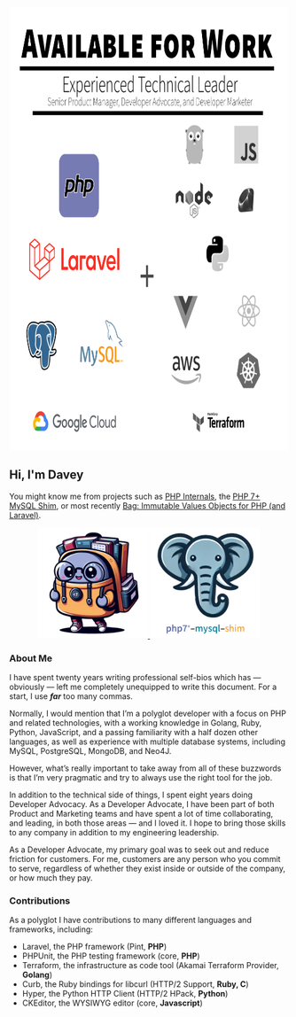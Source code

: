 <p align="center">
  <a href="mailto:davey@php.net">
    <img src="images/for-hire.png" width="800" height="800" alt="Available for Work" />
  </a>
</p>

## Hi, I'm Davey

You might know me from projects such as [PHP Internals](https://github.com/php/php-src), the [PHP 7+ MySQL Shim](https://github.com/dshafik/php7-mysql-shim), or most recently [Bag: Immutable Values Objects for PHP (and Laravel)](https://bagvalueobjects.com).

<p align="center">
  <a href="https://bagvalueobjects.com">
        <img width="200" height="200" src="/images/bag.png" />
  </a>
  <a href="https://github.com/dshafik/php7-mysql-shim">
        <img width="200" height="200" src="/images/php7-mysql-shim.png" />
  </a>
</p>

### About Me

I have spent twenty years writing professional self-bios which has — obviously — left me completely unequipped to write this document. For a start, I use **_far_** too many commas.

Normally, I would mention that I’m a polyglot developer with a focus on PHP and related technologies, with a working knowledge in Golang, Ruby, Python, JavaScript, and a passing familiarity with a half dozen other languages, as well as experience with multiple database systems, including MySQL, PostgreSQL, MongoDB, and Neo4J.

However, what’s really important to take away from all of these buzzwords is that I’m very pragmatic and try to always use the right tool for the job.

In addition to the technical side of things, I spent eight years doing Developer Advocacy. As a Developer Advocate, I have been part of both Product and Marketing teams and have spent a lot of time collaborating, and leading, in both those areas — and I loved it. I hope to bring those skills to any company in addition to my engineering leadership.

As a Developer Advocate, my primary goal was to seek out and reduce friction for customers. For me, customers are any person who you commit to serve, regardless of whether they exist inside or outside of the company, or how much they pay.

### Contributions

As a polyglot I have contributions to many different languages and frameworks, including:

- Laravel, the PHP framework (Pint, **PHP**) 
- PHPUnit, the PHP testing framework (core, **PHP**)
- Terraform, the infrastructure as code tool (Akamai Terraform Provider, **Golang**)
- Curb, the Ruby bindings for libcurl (HTTP/2 Support, **Ruby, C**)
- Hyper, the Python HTTP Client (HTTP/2 HPack, **Python**)
- CKEditor, the WYSIWYG editor (core, **Javascript**)
